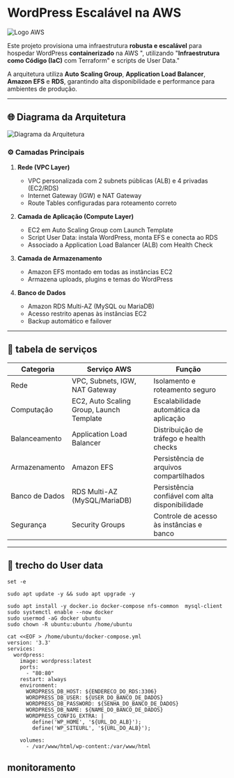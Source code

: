 # WordPress Escalável na AWS
![Logo AWS](https://a0.awsstatic.com/libra-css/images/logos/aws_logo_smile_1200x630.png)


Este projeto provisiona uma infraestrutura **robusta e escalável** para hospedar WordPress **containerizado** na AWS ", utilizando "**Infraestrutura como Código (IaC)** com Terraform" e scripts de User Data."

A arquitetura utiliza **Auto Scaling Group**, **Application Load Balancer**, **Amazon EFS** e **RDS**, garantindo alta disponibilidade e performance para ambientes de produção.

---

## 🌐 Diagrama da Arquitetura

![Diagrama da Arquitetura](documents/worpress.drawio)


### ⚙️ Camadas Principais

1. **Rede (VPC Layer)**
   - VPC personalizada com 2 subnets públicas (ALB) e 4 privadas (EC2/RDS)
   - Internet Gateway (IGW) e NAT Gateway
   - Route Tables configuradas para roteamento correto

2. **Camada de Aplicação (Compute Layer)**
   - EC2 em Auto Scaling Group com Launch Template
   - Script User Data: instala WordPress, monta EFS e conecta ao RDS
   - Associado a Application Load Balancer (ALB) com Health Check

3. **Camada de Armazenamento**
   - Amazon EFS montado em todas as instâncias EC2
   - Armazena uploads, plugins e temas do WordPress

4. **Banco de Dados**
   - Amazon RDS Multi-AZ (MySQL ou MariaDB)
   - Acesso restrito apenas às instâncias EC2
   - Backup automático e failover

---

## 📑 tabela de serviços 

| Categoria      | Serviço AWS                              | Função                                          |
| -------------- | ---------------------------------------- | ----------------------------------------------- |
| Rede           | VPC, Subnets, IGW, NAT Gateway           | Isolamento e roteamento seguro                  |
| Computação     | EC2, Auto Scaling Group, Launch Template | Escalabilidade automática da aplicação          |
| Balanceamento  | Application Load Balancer                | Distribuição de tráfego e health checks         |
| Armazenamento  | Amazon EFS                               | Persistência de arquivos compartilhados         |
| Banco de Dados | RDS Multi-AZ (MySQL/MariaDB)             | Persistência confiável com alta disponibilidade |
| Segurança      | Security Groups                          | Controle de acesso às instâncias e banco        |

---

## 🔧 trecho do User data 
```
set -e 

sudo apt update -y && sudo apt upgrade -y 

sudo apt install -y docker.io docker-compose nfs-common  mysql-client
sudo systemctl enable --now docker
sudo usermod -aG docker ubuntu
sudo chown -R ubuntu:ubuntu /home/ubuntu

cat <<EOF > /home/ubuntu/docker-compose.yml
version: '3.3'
services:
  wordpress:
    image: wordpress:latest
    ports:
      - "80:80"
    restart: always
    environment:
      WORDPRESS_DB_HOST: ${ENDERECO_DO_RDS:3306}
      WORDPRESS_DB_USER: ${USER_DO_BANCO_DE_DADOS}
      WORDPRESS_DB_PASSWORD: ${SENHA_DO_BANCO_DE_DADOS}
      WORDPRESS_DB_NAME: ${NAME_DO_BANCO_DE_DADOS}
      WORDPRESS_CONFIG_EXTRA: |
        define('WP_HOME', '${URL_DO_ALB}');
        define('WP_SITEURL', '${URL_DO_ALB}');

    volumes:
      - /var/www/html/wp-content:/var/www/html 

```


## monitoramento 

